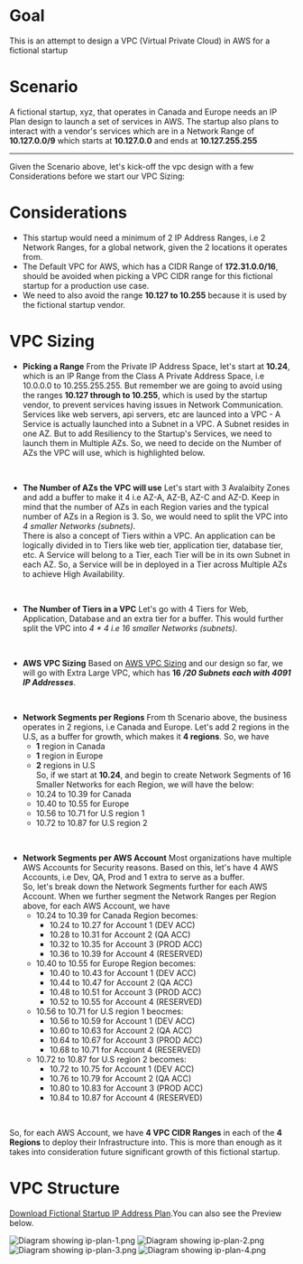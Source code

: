 # Goal
This is an attempt to design a VPC (Virtual Private Cloud) in AWS for a fictional startup 

# Scenario
A fictional startup, xyz, that operates in Canada and Europe needs an IP Plan design to launch a set of services in AWS. The startup also plans to interact with a vendor's services which are in a Network Range of **10.127.0.0/9** which starts at **10.127.0.0** and ends at **10.127.255.255**

<hr/>

Given the Scenario above, let's kick-off the vpc design with a few Considerations before we start  our VPC Sizing:

# Considerations
- This startup would need a minimum of 2 IP Address Ranges, i.e 2 Network Ranges, for a global network, given the 2 locations it operates from.
- The Default VPC for AWS, which has a CIDR Range of **172.31.0.0/16**, should be avoided when picking a VPC CIDR range for this fictional startup for a production use case.
- We need to also avoid the range **10.127 to 10.255** because it is used by the fictional startup vendor.

# VPC Sizing
- **Picking a Range**
From the Private IP Address Space, let's start at **10.24**, which is an IP Range from the Class A Private Address Space, i.e 10.0.0.0 to 10.255.255.255. 
But remember we are going to avoid using the ranges **10.127 through to 10.255**, which is used by the startup vendor, to prevent services having issues in Network Communication.<br/>
Services like web servers, api servers, etc are launced into a VPC - A Service is actually launched into a Subnet in a VPC. A Subnet resides in one AZ. But to add Resiliency to the Startup's Services, we need to launch them in Multiple AZs. So, we need to decide on the Number of AZs the VPC will use, which is highlighted below. 
<br/>

- **The Number of AZs the VPC will use** 
Let's start with 3 Avalaibity Zones and add a buffer to make it 4 i.e AZ-A, AZ-B, AZ-C and AZ-D. Keep in mind that the number of AZs in each Region varies and the typical number of AZs in a Region is 3. So, we would need to split the VPC into *4 smaller Networks (subnets)*. <br/>
There is also a concept of Tiers within a VPC. An application can be logically divided in to Tiers like web tier, application tier, database tier, etc. A Service will belong to a Tier, each Tier will be in its own Subnet in each AZ. So, a Service will be in deployed in a Tier across Multiple AZs to achieve High Availability. 
<br/>

- **The Number of Tiers in a VPC**
Let's go with 4 Tiers for Web, Application, Database and an extra tier for a buffer. This would further split the VPC into *4 * 4 i.e 16 smaller Networks (subnets)*. 
<br/>

- **AWS VPC Sizing**
Based on [AWS VPC Sizing](https://d0.awsstatic.com/aws-answers/AWS_Single_VPC_Design.pdf) and our design so far, we will go with Extra Large VPC, which has **16** **_/20 Subnets each with 4091 IP Addresses_**.
<br/>

- **Network Segments per Regions**
From th Scenario above, the business operates in 2 regions, i.e Canada and Europe. Let's add 2 regions in the U.S, as a buffer for growth, which makes it **4 regions**. So, we have
    - **1** region in Canada
    - **1** region in Europe
    - **2** regions in U.S <br/>
So, if we start at **10.24**, and begin to create Network Segments of 16 Smaller Networks for each Region, we will have the below:
     - 10.24 to 10.39 for Canada
     - 10.40 to 10.55 for Europe
     - 10.56 to 10.71 for U.S region 1
     - 10.72 to 10.87 for U.S region 2 
<br/>

- **Network Segments per AWS Account**
Most organizations have multiple AWS Accounts for Security reasons. Based on this, let's have 4 AWS Accounts, i.e Dev, QA, Prod and 1 extra to serve as a buffer. <br/> So, let's break down the Network Segments further for each AWS Account. When we further segment the Network Ranges per Region above, for each AWS Account, we have
    - 10.24 to 10.39 for Canada Region becomes:
        - 10.24 to 10.27 for Account 1 (DEV ACC)
        - 10.28 to 10.31 for Account 2 (QA ACC)
        - 10.32 to 10.35 for Account 3 (PROD ACC)
        - 10.36 to 10.39 for Account 4 (RESERVED)
    - 10.40 to 10.55 for Europe Region becomes:
        - 10.40 to 10.43 for Account 1 (DEV ACC)
        - 10.44 to 10.47 for Account 2 (QA ACC)
        - 10.48 to 10.51 for Account 3 (PROD ACC)
        - 10.52 to 10.55 for Account 4 (RESERVED)
    - 10.56 to 10.71 for U.S region 1 beocmes:
        - 10.56 to 10.59 for Account 1 (DEV ACC)
        - 10.60 to 10.63 for Account 2 (QA ACC)
        - 10.64 to 10.67 for Account 3 (PROD ACC)
        - 10.68 to 10.71 for Account 4 (RESERVED)
    - 10.72 to 10.87 for U.S region 2 becomes:
        - 10.72 to 10.75 for Account 1 (DEV ACC)
        - 10.76 to 10.79 for Account 2 (QA ACC)
        - 10.80 to 10.83 for Account 3 (PROD ACC)
        - 10.84 to 10.87 for Account 4 (RESERVED)
<br/>

So, for each AWS Account, we have **4 VPC CIDR Ranges** in each of the **4 Regions** to deploy their Infrastructure into. This is more than enough as it takes into consideration future significant growth of this fictional startup.

# VPC Structure
[Download Fictional Startup IP Address Plan](/ip-plan/fictional-startup-ip-address.pdf).You can also see the Preview below.

![Diagram showing ip-plan-1.png](ip-plan/ip-plan-1.png)
![Diagram showing ip-plan-2.png](ip-plan/ip-plan-2.png)
![Diagram showing ip-plan-3.png](ip-plan/ip-plan-3.png)
![Diagram showing ip-plan-4.png](ip-plan/ip-plan-4.png)
 